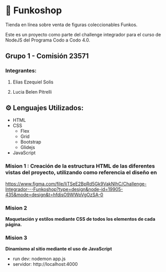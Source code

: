 # 🚀 Funkoshop

Tienda en línea sobre venta de figuras coleccionables Funkos.

Este es un proyecto como parte del challenge integrador para el curso de NodeJS del Programa Codo a Codo 4.0.

## Grupo 1 - Comisión 23571

### Integrantes:

1. Elias Ezequiel Solis

2. Lucia Belen Pitrelli


## ⚙️ Lenguajes Utilizados:

- HTML
- CSS
  - Flex
  - Grid
  - Bootstrap
  - Glidejs
- JavaScript
  

### Mision 1 : **Creación de la estructura HTML de las diferentes vistas del proyecto, utilizando como referencia el diseño en**

https://www.figma.com/file/IjTSeE2BpRd5Gk9VakNIhC/Challenge-Integrador---Funkoshop?type=design&node-id=19905-435&mode=design&t=hfdjsO9WWpVgOzSA-0


### Mision 2

**Maquetación y estilos mediante CSS de todos los elementos de cada página.**


### Mision 3

**Dinamismo al sitio mediante el uso de JavaScript**

- run dev: nodemon app.js
- servidor: http://localhost:4000
